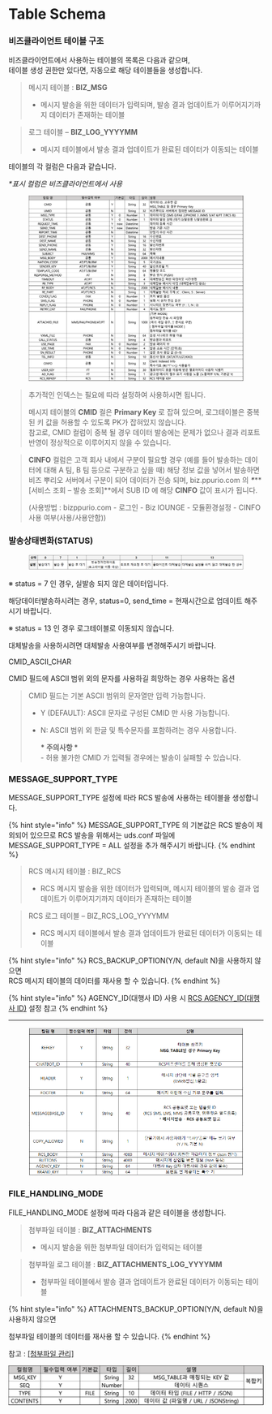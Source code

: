 # Table Schema

### 비즈클라이언트 테이블 구조

비즈클라이언트에서 사용하는 테이블의 목록은 다음과 같으며,\
테이블 생성 권한만 있다면, 자동으로 해당 테이블들을 생성합니다.

> 메시지 테이블 : **BIZ\_MSG**
>
> * 메시지 발송을 위한 데이터가 입력되며, 발송 결과 업데이트가 이루어지기까지 데이터가 존재하는 테이블

> 로그 테이블 – **BIZ\_LOG\_YYYYMM**
>
> * 메시지 테이블에서 발송 결과 업데이트가 완료된 데이터가 이동되는 테이블

테이블의 각 컬럼은 다음과 같습니다.

_\*표시 컬럼은 비즈클라이언트에서 사용_

<figure><img src="../.gitbook/assets/image (17).png" alt=""><figcaption></figcaption></figure>

> 추가적인 인덱스는 필요에 따라 설정하여 사용하시면 됩니다.
>
> 메시지 테이블의 **CMID** 컬은 **Primary Key** 로 잡혀 있으며, 로그테이블은 중복된 키 값을 허용할 수 있도록 PK가 잡혀있지 않습니다.\
> 참고로, CMID 컬럼이 중복 될 경우 데이터 발송에는 문제가 없으나 결과 리포트 반영이 정상적으로 이루어지지 않을 수 있습니다.

> **CINFO** 컬럼은 고객 회사 내에서 구분이 필요할 경우 (예를 들어 발송하는 데이터에 대해 A 팀, B 팀 등으로 구분하고 싶을 때) 해당 정보 값을 넣어서 발송하면 비즈 뿌리오 서버에서 구분이 되어 데이터가 전송 되며, biz.ppurio.com 의 _**\***_**\[서비스 조회 – 발송 조회]**에서 SUB ID 에 해당 **CINFO** 값이 표시가 됩니다.
>
> (사용방법 : bizppurio.com - 로그인 - Biz lOUNGE - 모듈환경설정 - CINFO 사용 여부(사용/사용안함))

### 발송상태변화(STATUS)

<figure><img src="../.gitbook/assets/발송상태변화 (1).png" alt=""><figcaption></figcaption></figure>

※ status = 7 인 경우, 실발송 되지 않은 데이터입니다.

해당데이터발송하시려는 경우,  status=0, send\_time = 현재시간으로 업데이트 해주시기 바랍니다.

※ status = 13 인 경우 로그테이블로 이동되지 않습니다.

대체발송을 사용하시려면 대체발송 사용여부를 변경해주시기 바랍니다.



CMID\_ASCII\_CHAR

CMID 필드에 ASCII 범위 외의 문자를 사용하길 희망하는 경우 사용하는 옵션

> CMID 필드는 기본 ASCII 범위의 문자열만 입력 가능합니다.
>
> * &#x20;Y (DEFAULT): ASCII 문자로 구성된 CMID 만 사용 가능합니다.
> *   &#x20;N: ASCII 범위 외 한글 및 특수문자를 포함하려는 경우 사용합니다.
>
>     **\* 주의사항 \***\
>     \- 허용 불가한 CMID 가 입력될 경우에는 발송이 실패할 수 있습니다.



### MESSAGE\_SUPPORT\_TYPE

MESSAGE\_SUPPORT\_TYPE 설정에 따라 RCS 발송에 사용하는 테이블을 생성합니다.

{% hint style="info" %}
MESSAGE\_SUPPORT\_TYPE 의 기본값은 RCS 발송이 제외되어 있으므로 RCS 발송을 위해서는 uds.conf 파일에 MESSAGE\_SUPPORT\_TYPE = ALL 설정을 추가 해주시기 바랍니다.
{% endhint %}

> RCS 메시지 테이블 : BIZ\_RCS
>
> * RCS 메시지 발송을 위한 데이터가 입력되며, 메시지 테이블의 발송 결과 업데이트가 이루어지기까지 데이터가 존재하는 테이블

> RCS 로그 테이블 – BIZ\_RCS\_LOG\_YYYYMM
>
> * RCS 메시지 테이블에서 발송 결과 업데이트가 완료된 데이터가 이동되는 테이블

{% hint style="info" %}
RCS\_BACKUP\_OPTION(Y/N, default N)을 사용하지 않으면\
RCS 메시지 테이블의 데이터를 재사용 할 수 있습니다.
{% endhint %}

{% hint style="info" %}
AGENCY\_ID(대행사 ID) 사용 시 [RCS AGENCY\_ID(대행사 ID)](../appendix.md#rcs-agency\_id-id) 설정 참고
{% endhint %}

***

<figure><img src="../.gitbook/assets/RCS테이블컬럼 (1).png" alt=""><figcaption></figcaption></figure>

### FILE\_HANDLING\_MODE

FILE\_HANDLING\_MODE 설정에 따라 다음과 같은 테이블을 생성합니다.

> 첨부파일 테이블 : **BIZ\_ATTACHMENTS**
>
> * 메시지 발송을 위한 첨부파일 데이터가 입력되는 테이블

> 첨부파일 로그 테이블 : **BIZ\_ATTACHMENTS\_LOG\_YYYYMM**
>
> * 첨부파일 테이블에서 발송 결과 업데이트가 완료된 데이터가 이동되는 테이블

{% hint style="info" %}
ATTACHMENTS\_BACKUP\_OPTION(Y/N, default N)을 사용하지 않으면

첨부파일 테이블의 데이터를 재사용 할 수 있습니다.
{% endhint %}

참고 : [\[첨부파일 관리\]](../appendix.md#undefined-1)

![](<../.gitbook/assets/image (5) (1) (1).png>)
